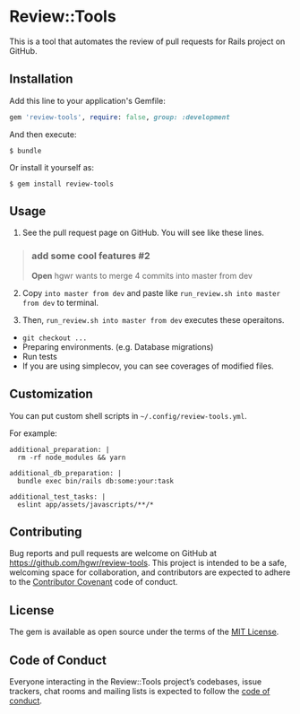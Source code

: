 # Review::Tools

This is a tool that automates the review of pull requests for Rails project on GitHub.

## Installation

Add this line to your application's Gemfile:

```ruby
gem 'review-tools', require: false, group: :development
```

And then execute:

    $ bundle

Or install it yourself as:

    $ gem install review-tools

## Usage

1. See the pull request page on GitHub. You will see like these lines.

> ### add some cool features #2
>
> **Open**	hgwr wants to merge 4 commits into master from dev

2. Copy `into master from dev` and paste like `run_review.sh into master from dev` to terminal.

3. Then, `run_review.sh into master from dev` executes these operaitons.

- `git checkout ...`
- Preparing environments. (e.g. Database migrations)
- Run tests
- If you are using simplecov, you can see coverages of modified files.

## Customization

You can put custom shell scripts in `~/.config/review-tools.yml`.

For example:

```
additional_preparation: |
  rm -rf node_modules && yarn

additional_db_preparation: |
  bundle exec bin/rails db:some:your:task

additional_test_tasks: |
  eslint app/assets/javascripts/**/*
```

## Contributing

Bug reports and pull requests are welcome on GitHub at https://github.com/hgwr/review-tools. 
This project is intended to be a safe, welcoming space for collaboration, 
and contributors are expected to adhere to the [Contributor Covenant](http://contributor-covenant.org) code of conduct.

## License

The gem is available as open source under the terms of the [MIT License](https://opensource.org/licenses/MIT).

## Code of Conduct

Everyone interacting in the Review::Tools project’s codebases, issue trackers, chat rooms and mailing lists is expected to follow the [code of conduct](https://github.com/hgwr/review-tools/blob/master/CODE_OF_CONDUCT.md).
